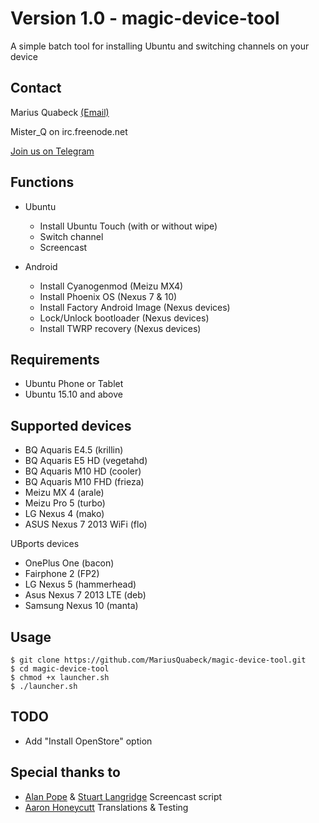 # Version 1.0 - magic-device-tool

A simple batch tool for installing Ubuntu and switching channels on your device

Contact
-------
Marius Quabeck [(Email)](mailto:misterq@ubuntu.com)

Mister_Q on irc.freenode.net

[Join us on Telegram](https://telegram.me/joinchat/A3LlWgiC4TQYX0epd9w8EQ)

Functions
---
- Ubuntu
  - Install Ubuntu Touch (with or without wipe)
  - Switch channel
  - Screencast


- Android
  - Install Cyanogenmod (Meizu MX4)
  - Install Phoenix OS (Nexus 7 & 10)
  - Install Factory Android Image (Nexus devices)
  - Lock/Unlock bootloader (Nexus devices)
  - Install TWRP recovery (Nexus devices)


Requirements
----
- Ubuntu Phone or Tablet
- Ubuntu 15.10 and above

Supported devices
----

- BQ Aquaris E4.5 (krillin)
- BQ Aquaris E5 HD (vegetahd)
- BQ Aquaris M10 HD (cooler)
- BQ Aquaris M10 FHD (frieza)
- Meizu MX 4 (arale)
- Meizu Pro 5 (turbo)
- LG Nexus 4 (mako)
- ASUS Nexus 7 2013 WiFi (flo)

UBports devices
- OnePlus One (bacon)
- Fairphone 2 (FP2)
- LG Nexus 5 (hammerhead)
- Asus Nexus 7 2013 LTE (deb)
- Samsung Nexus 10 (manta)


Usage
-----
```
$ git clone https://github.com/MariusQuabeck/magic-device-tool.git
$ cd magic-device-tool
$ chmod +x launcher.sh
$ ./launcher.sh
```

TODO
------
- Add "Install OpenStore" option

Special thanks to
---
- [Alan Pope](https://github.com/popey) & [Stuart Langridge](https://github.com/stuartlangridge) Screencast script
- [Aaron Honeycutt](https://github.com/ahoneybun) Translations & Testing
